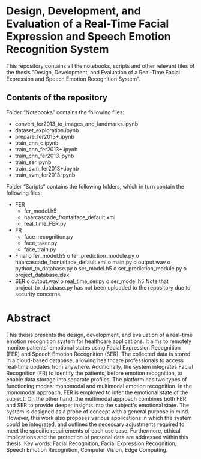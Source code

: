 # Design, Development, and Evaluation of a Real-Time Facial Expression and Speech Emotion Recognition System
This repository contains all the notebooks, scripts and other relevant files of the thesis "Design, Development, and Evaluation of a Real-Time Facial Expression and Speech Emotion Recognition System".

## Contents of the repository
Folder “Notebooks” contains the following files:
  -	convert_fer2013_to_images_and_landmarks.ipynb
  -	dataset_exploration.ipynb
  -	prepare_fer2013+.ipynb
  -	train_cnn_c.ipynb
  -	train_cnn_fer2013+.ipynb
  -	train_cnn_fer2013.ipynb
  -	train_ser.ipynb
  -	train_svm_fer2013+.ipynb
  -	train_svm_fer2013.ipynb

Folder “Scripts” contains the following folders, which in turn contain the following files:
  *	FER
    -	fer_model.h5
    -	haarcascade_frontalface_default.xml
    -	real_time_FER.py
  *	FR
    -	face_recognition.py
    -	face_taker.py
    -	face_train.py	
  *	Final
    o	fer_model.h5
    o	fer_prediction_module.py
    o	haarcascade_frontalface_default.xml
    o	main.py
    o	output.wav
    o	python_to_database.py
    o	ser_model.h5
    o	ser_prediction_module.py
    o	project_database.xlsx
  *	SER
    o	output.wav
    o	real_time_ser.py
    o	ser_model.h5
Note that project_to_database.py has not been uploaded to the repository due to security concerns.

# Abstract
This thesis presents the design, development, and evaluation of a real-time emotion recognition system for healthcare applications. It aims to remotely monitor patients' emotional states using Facial Expression Recognition (FER) and Speech Emotion Recognition (SER). The collected data is stored in a cloud-based database, allowing healthcare professionals to access real-time updates from anywhere. Additionally, the system integrates Facial Recognition (FR) to identify the patients, before emotion recognition, to enable data storage into separate profiles.
The platform has two types of functioning modes: monomodal and multimodal emotion recognition. In the monomodal approach, FER is employed to infer the emotional state of the subject. On the other hand, the multimodal approach combines both FER and SER to provide deeper insights into the subject's emotional state.
The system is designed as a probe of concept with a general purpose in mind. However, this work also proposes various applications in which the system could be integrated, and outlines the necessary adjustments required to meet the specific requirements of each use case. 
Furthermore, ethical implications and the protection of personal data are addressed within this thesis.
Key words: Facial Recognition, Facial Expression Recognition, Speech Emotion Recognition, Computer Vision, Edge Computing.
